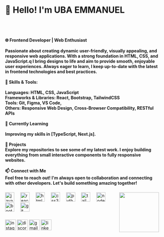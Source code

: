 <h1 align="left">👋 Hello! I'm UBA EMMANUEL</h1> <br><br> <h4>🌐 Frontend Developer | Web Enthusiast<br><br>Passionate about creating dynamic user-friendly, visually appealing, and responsive web applications. With a strong foundation in HTML, CSS, and JavaScript.q I bring designs to life and aim to provide smooth, enjoyable user experiences. Always eager to learn, I keep up-to-date with the latest in frontend technologies and best practices.<br><br>🔹 Skills & Tools:<br><br>Languages: HTML, CSS, JavaScript<br>Frameworks & Libraries: React, Bootstrap, TailwindCSS<br>Tools: Git, Figma, VS Code, <br>Others: Responsive Web Design, Cross-Browser Compatibility, RESTful APIs<br><br>🌱 Currently Learning<br><br>Improving my skills in [TypeScript, Next.js].<br><br>🚀 Projects<br>Explore my repositories to see some of my latest work. I enjoy building everything from small interactive components to fully responsive websites.<br><br>📫 Connect with Me<br>Feel free to reach out! I'm always open to collaboration and connecting with other developers. Let's build something amazing together!</h4>

###

<img align="right" height="130" src="https://i.giphy.com/media/v1.Y2lkPTc5MGI3NjExYTdhaGdodWYzczV6Z2IxMDhqb3c0cnNldzF0dGk3ZDE0cGF4OHJmMiZlcD12MV9pbnRlcm5hbF9naWZfYnlfaWQmY3Q9Zw/xUPGGDNsLvqsBOhuU0/giphy.gif"  />

###

<div align="left">
  <img src="https://cdn.jsdelivr.net/gh/devicons/devicon/icons/javascript/javascript-original.svg" height="30" alt="javascript logo"  />
  <img width="12" />
  <img src="https://cdn.jsdelivr.net/gh/devicons/devicon/icons/react/react-original.svg" height="30" alt="react logo"  />
  <img width="12" />
  <img src="https://cdn.jsdelivr.net/gh/devicons/devicon/icons/html5/html5-original.svg" height="30" alt="html5 logo"  />
  <img width="12" />
  <img src="https://cdn.jsdelivr.net/gh/devicons/devicon/icons/css3/css3-original.svg" height="30" alt="css3 logo"  />
  <img width="12" />
  <img src="https://cdn.jsdelivr.net/gh/devicons/devicon/icons/python/python-original.svg" height="30" alt="python logo"  />
  <img width="12" />
  <img src="https://cdn.jsdelivr.net/gh/devicons/devicon/icons/tailwindcss/tailwindcss-original-wordmark.svg" height="30" alt="tailwindcss logo"  />
  <img width="12" />
  <img src="https://cdn.jsdelivr.net/gh/devicons/devicon/icons/nodejs/nodejs-original.svg" height="30" alt="nodejs logo"  />
  <img width="12" />
  <img src="https://cdn.jsdelivr.net/gh/devicons/devicon/icons/bootstrap/bootstrap-original.svg" height="30" alt="bootstrap logo"  />
  <img width="12" />
  <img src="https://cdn.jsdelivr.net/gh/devicons/devicon/icons/git/git-original.svg" height="30" alt="git logo"  />
</div>

###

<div align="left">
  <img src="https://img.shields.io/static/v1?message=Instagram&logo=instagram&label=&color=E4405F&logoColor=white&labelColor=&style=for-the-badge" height="35" alt="instagram logo"  />
  <img src="https://img.shields.io/static/v1?message=Discord&logo=discord&label=&color=7289DA&logoColor=white&labelColor=&style=for-the-badge" height="35" alt="discord logo"  />
  <img src="https://img.shields.io/static/v1?message=Gmail&logo=gmail&label=&color=D14836&logoColor=white&labelColor=&style=for-the-badge" height="35" alt="gmail logo"  />
  <img src="https://img.shields.io/static/v1?message=LinkedIn&logo=linkedin&label=&color=0077B5&logoColor=white&labelColor=&style=for-the-badge" height="35" alt="linkedin logo"  />
</div>

###

